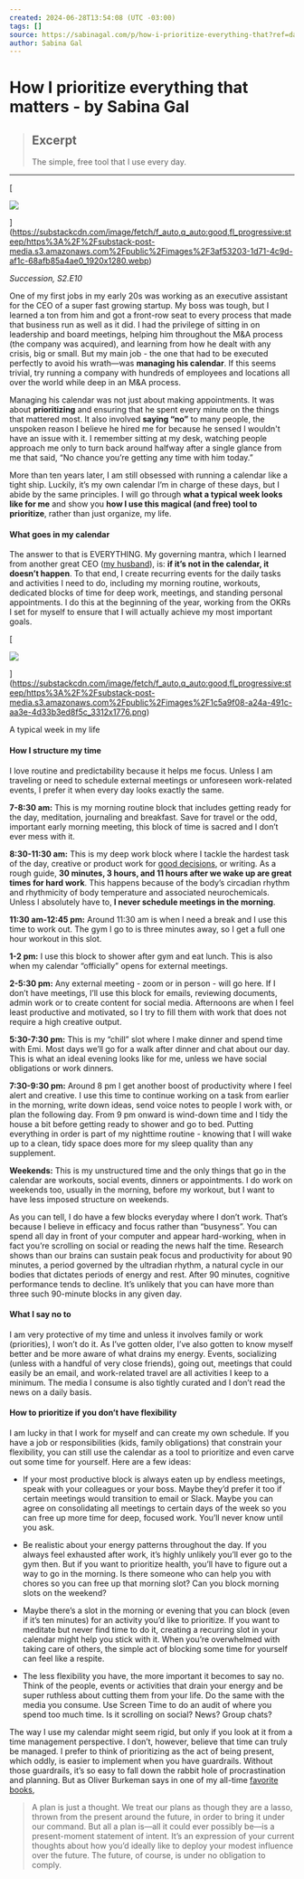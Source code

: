 ```yaml
---
created: 2024-06-28T13:54:08 (UTC -03:00)
tags: []
source: https://sabinagal.com/p/how-i-prioritize-everything-that?ref=dailydev
author: Sabina Gal
---
```


# How I prioritize everything that matters - by Sabina Gal

> ## Excerpt
> The simple, free tool that I use every day.

---
[

![](https://substackcdn.com/image/fetch/w_1456,c_limit,f_auto,q_auto:good,fl_progressive:steep/https%3A%2F%2Fsubstack-post-media.s3.amazonaws.com%2Fpublic%2Fimages%2F3af53203-1d71-4c9d-af1c-68afb85a4ae0_1920x1280.webp)

](https://substackcdn.com/image/fetch/f_auto,q_auto:good,fl_progressive:steep/https%3A%2F%2Fsubstack-post-media.s3.amazonaws.com%2Fpublic%2Fimages%2F3af53203-1d71-4c9d-af1c-68afb85a4ae0_1920x1280.webp)

_Succession, S2.E10_

One of my first jobs in my early 20s was working as an executive assistant for the CEO of a super fast growing startup. My boss was tough, but I learned a ton from him and got a front-row seat to every process that made that business run as well as it did. I had the privilege of sitting in on leadership and board meetings, helping him throughout the M&A process (the company was acquired), and learning from how he dealt with any crisis, big or small. But my main job - the one that had to be executed perfectly to avoid his wrath—was **managing his calendar**. If this seems trivial, try running a company with hundreds of employees and locations all over the world while deep in an M&A process.

Managing his calendar was not just about making appointments. It was about **prioritizing** and ensuring that he spent every minute on the things that mattered most. It also involved **saying “no”** to many people, the unspoken reason I believe he hired me for because he sensed I wouldn't have an issue with it. I remember sitting at my desk, watching people approach me only to turn back around halfway after a single glance from me that said, “No chance you’re getting any time with him today.”

More than ten years later, I am still obsessed with running a calendar like a tight ship. Luckily, it’s my own calendar I’m in charge of these days, but I abide by the same principles. I will go through **what a typical week looks like for me** and show you **how I use this magical (and free) tool to prioritize**, rather than just organize, my life.

#### What goes in my calendar

The answer to that is EVERYTHING. My governing mantra, which I learned from another great CEO ([my husband](https://www.emigal.com/)), is: **if it’s not in the calendar, it doesn’t happen**. To that end, I create recurring events for the daily tasks and activities I need to do, including my morning routine, workouts, dedicated blocks of time for deep work, meetings, and standing personal appointments. I do this at the beginning of the year, working from the OKRs I set for myself to ensure that I will actually achieve my most important goals.

[

![](https://substackcdn.com/image/fetch/w_1456,c_limit,f_auto,q_auto:good,fl_progressive:steep/https%3A%2F%2Fsubstack-post-media.s3.amazonaws.com%2Fpublic%2Fimages%2F1c5a9f08-a24a-491c-aa3e-4d33b3ed8f5c_3312x1776.png)

](https://substackcdn.com/image/fetch/f_auto,q_auto:good,fl_progressive:steep/https%3A%2F%2Fsubstack-post-media.s3.amazonaws.com%2Fpublic%2Fimages%2F1c5a9f08-a24a-491c-aa3e-4d33b3ed8f5c_3312x1776.png)

A typical week in my life

#### How I structure my time

I love routine and predictability because it helps me focus. Unless I am traveling or need to schedule external meetings or unforeseen work-related events, I prefer it when every day looks exactly the same.

**7-8:30 am:** This is my morning routine block that includes getting ready for the day, meditation, journaling and breakfast. Save for travel or the odd, important early morning meeting, this block of time is sacred and I don’t ever mess with it.

**8:30-11:30 am:** This is my deep work block where I tackle the hardest task of the day, creative or product work for [good decisions](https://gooddecisions.co/password), or writing. As a rough guide, **30 minutes, 3 hours, and 11 hours after we wake up are great times for hard work**. This happens because of the body’s circadian rhythm and rhythmicity of body temperature and associated neurochemicals. Unless I absolutely have to, **I never schedule meetings in the morning**.

**11:30 am-12:45 pm:** Around 11:30 am is when I need a break and I use this time to work out. The gym I go to is three minutes away, so I get a full one hour workout in this slot.

**1-2 pm:** I use this block to shower after gym and eat lunch. This is also when my calendar “officially” opens for external meetings.

**2-5:30 pm:** Any external meeting - zoom or in person - will go here. If I don’t have meetings, I’ll use this block for emails, reviewing documents, admin work or to create content for social media. Afternoons are when I feel least productive and motivated, so I try to fill them with work that does not require a high creative output.

**5:30-7:30 pm:** This is my “chill” slot where I make dinner and spend time with Emi. Most days we’ll go for a walk after dinner and chat about our day. This is what an ideal evening looks like for me, unless we have social obligations or work dinners.

**7:30-9:30 pm:** Around 8 pm I get another boost of productivity where I feel alert and creative. I use this time to continue working on a task from earlier in the morning, write down ideas, send voice notes to people I work with, or plan the following day. From 9 pm onward is wind-down time and I tidy the house a bit before getting ready to shower and go to bed. Putting everything in order is part of my nighttime routine - knowing that I will wake up to a clean, tidy space does more for my sleep quality than any supplement.

**Weekends:** This is my unstructured time and the only things that go in the calendar are workouts, social events, dinners or appointments. I do work on weekends too, usually in the morning, before my workout, but I want to have less imposed structure on weekends.

As you can tell, I do have a few blocks everyday where I don’t work. That’s because I believe in efficacy and focus rather than “busyness”. You can spend all day in front of your computer and appear hard-working, when in fact you’re scrolling on social or reading the news half the time. Research shows than our brains can sustain peak focus and productivity for about 90 minutes, a period governed by the ultradian rhythm, a natural cycle in our bodies that dictates periods of energy and rest. After 90 minutes, cognitive performance tends to decline. It’s unlikely that you can have more than three such 90-minute blocks in any given day.

#### What I say no to

I am very protective of my time and unless it involves family or work (priorities), I won’t do it. As I’ve gotten older, I’ve also gotten to know myself better and be more aware of what drains my energy. Events, socializing (unless with a handful of very close friends), going out, meetings that could easily be an email, and work-related travel are all activities I keep to a minimum. The media I consume is also tightly curated and I don’t read the news on a daily basis.

#### How to prioritize if you don’t have flexibility

I am lucky in that I work for myself and can create my own schedule. If you have a job or responsibilities (kids, family obligations) that constrain your flexibility, you can still use the calendar as a tool to prioritize and even carve out some time for yourself. Here are a few ideas:

-   If your most productive block is always eaten up by endless meetings, speak with your colleagues or your boss. Maybe they’d prefer it too if certain meetings would transition to email or Slack. Maybe you can agree on consolidating all meetings to certain days of the week so you can free up more time for deep, focused work. You’ll never know until you ask.
    
-   Be realistic about your energy patterns throughout the day. If you always feel exhausted after work, it’s highly unlikely you’ll ever go to the gym then. But if you want to prioritize health, you’ll have to figure out a way to go in the morning. Is there someone who can help you with chores so you can free up that morning slot? Can you block morning slots on the weekend?
    
-   Maybe there’s a slot in the morning or evening that you can block (even if it’s ten minutes) for an activity you’d like to prioritize. If you want to meditate but never find time to do it, creating a recurring slot in your calendar might help you stick with it. When you’re overwhelmed with taking care of others, the simple act of blocking some time for yourself can feel like a respite.
    
-   The less flexibility you have, the more important it becomes to say no. Think of the people, events or activities that drain your energy and be super ruthless about cutting them from your life. Do the same with the media you consume. Use Screen Time to do an audit of where you spend too much time. Is it scrolling on social? News? Group chats?
    

The way I use my calendar might seem rigid, but only if you look at it from a time management perspective. I don’t, however, believe that time can truly be managed. I prefer to think of prioritizing as the act of being present, which oddly, is easier to implement when you have guardrails. Without those guardrails, it’s so easy to fall down the rabbit hole of procrastination and planning. But as Oliver Burkeman says in one of my all-time [favorite books](https://www.amazon.com/Four-Thousand-Weeks-Management-Mortals/dp/0374159122),

> A plan is just a thought. We treat our plans as though they are a lasso, thrown from the present around the future, in order to bring it under our command. But all a plan is—all it could ever possibly be—is a present-moment statement of intent. It’s an expression of your current thoughts about how you’d ideally like to deploy your modest influence over the future. The future, of course, is under no obligation to comply.
